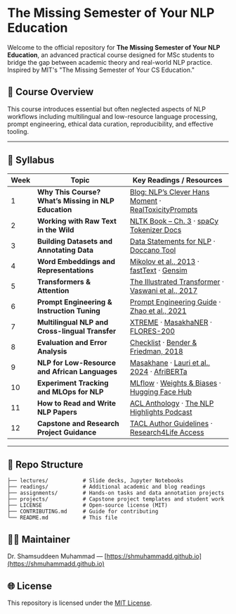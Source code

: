 # The Missing Semester of Your NLP Education

Welcome to the official repository for **The Missing Semester of Your NLP Education**, an advanced practical course designed for MSc students to bridge the gap between academic theory and real-world NLP practice. Inspired by MIT's "The Missing Semester of Your CS Education."

## 📘 Course Overview
This course introduces essential but often neglected aspects of NLP workflows including multilingual and low-resource language processing, prompt engineering, ethical data curation, reproducibility, and effective tooling.

---

## 📅 Syllabus

| Week | Topic | Key Readings / Resources |
|------|-------|---------------------------|
| 1 | **Why This Course? What’s Missing in NLP Education** | [Blog: NLP’s Clever Hans Moment](https://hackingsemantics.xyz/2020/clever-hans/) · [RealToxicityPrompts](https://arxiv.org/abs/2009.11462) |
| 2 | **Working with Raw Text in the Wild** | [NLTK Book – Ch. 3](https://www.nltk.org/book/) · [spaCy Tokenizer Docs](https://spacy.io/usage/linguistic-features#tokenization) |
| 3 | **Building Datasets and Annotating Data** | [Data Statements for NLP](https://aclanthology.org/Q18-1041/) · [Doccano Tool](https://github.com/doccano/doccano) |
| 4 | **Word Embeddings and Representations** | [Mikolov et al., 2013](https://arxiv.org/abs/1301.3781) · [fastText](https://fasttext.cc/) · [Gensim](https://radimrehurek.com/gensim/) |
| 5 | **Transformers & Attention** | [The Illustrated Transformer](https://jalammar.github.io/illustrated-transformer/) · [Vaswani et al., 2017](https://arxiv.org/abs/1706.03762) |
| 6 | **Prompt Engineering & Instruction Tuning** | [Prompt Engineering Guide](https://github.com/dair-ai/Prompt-Engineering-Guide) · [Zhao et al., 2021](https://arxiv.org/abs/2102.07350) |
| 7 | **Multilingual NLP and Cross-lingual Transfer** | [XTREME](https://arxiv.org/abs/2003.11080) · [MasakhaNER](https://arxiv.org/abs/2103.11811) · [FLORES-200](https://github.com/facebookresearch/flores) |
| 8 | **Evaluation and Error Analysis** | [Checklist](https://arxiv.org/abs/2005.04118) · [Bender & Friedman, 2018](https://aclanthology.org/Q18-1043/) |
| 9 | **NLP for Low-Resource and African Languages** | [Masakhane](https://www.masakhane.io/) · [Lauri et al., 2024](https://aclanthology.org/2024.acl-main.318/) · [AfriBERTa](https://arxiv.org/abs/2106.16138) |
| 10 | **Experiment Tracking and MLOps for NLP** | [MLflow](https://mlflow.org/docs/latest/index.html) · [Weights & Biases](https://wandb.ai/site) · [Hugging Face Hub](https://huggingface.co/docs/hub/index) |
| 11 | **How to Read and Write NLP Papers** | [ACL Anthology](https://aclanthology.org/) · [The NLP Highlights Podcast](https://soundcloud.com/nlp-highlights) |
| 12 | **Capstone and Research Project Guidance** | [TACL Author Guidelines](https://transacl.org/ojs/index.php/tacl/about/submissions) · [Research4Life Access](https://www.research4life.org/) |

---

## 📁 Repo Structure
```
├── lectures/           # Slide decks, Jupyter Notebooks
├── readings/           # Additional academic and blog readings
├── assignments/        # Hands-on tasks and data annotation projects
├── projects/           # Capstone project templates and student work
├── LICENSE             # Open-source license (MIT)
├── CONTRIBUTING.md     # Guide for contributing
└── README.md           # This file
```

## 🧑‍🏫 Maintainer
Dr. Shamsuddeen Muhammad — [https://shmuhammadd.github.io](https://shmuhammadd.github.io)

## 🌐 License
This repository is licensed under the [MIT License](./LICENSE).
